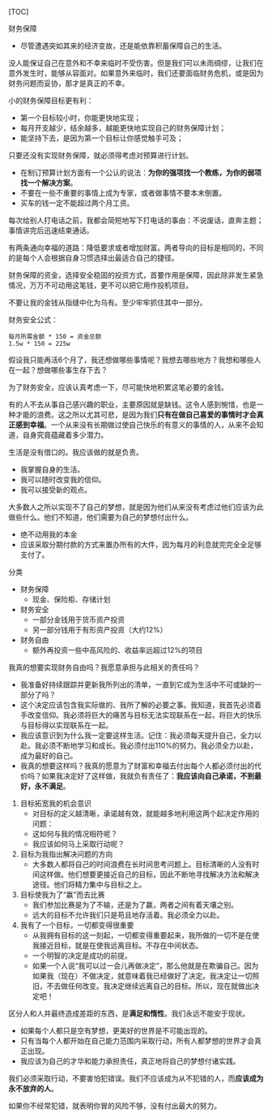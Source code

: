 
[TOC]

财务保障
- 尽管遭遇突如其来的经济变故，还是能依靠积蓄保障自己的生活。

没人能保证自己在意外和不幸来临时不受伤害。但是我们可以未雨绸缪，让我们在意外发生时，能够从容面对。如果意外来临时，我们还要面临财务危机，或是因为财务问题而妥协，那才是真正的不幸。

小的财务保障目标更有利：
- 第一个目标较小时，你能更快地实现；
- 每月开支越少，结余越多，越能更快地实现自己的财务保障计划；
- 能坚持下去，是因为第一个目标让你感觉触手可及；

只要还没有实现财务保障，就必须得考虑对预算进行计划。
- 在制订预算计划方面有一个公认的说法：**为你的强项找一个教练，为你的弱项找一个解决方案**。
- 不要在一些不重要的事情上成为专家，或者做事情不要本末倒置。
- 买车的钱一定不能超过两个月工资。

每次给别人打电话之前，我都会简短地写下打电话的事由：不说废话，直奔主题；事情讲完后迅速结束通话。

有两条通向幸福的道路：降低要求或者增加财富。两者导向的目标是相同的，不同的是每个人会根据自身习惯选择出最适合自己的捷径。

财务保障的资金，选择安全稳固的投资方式，首要作用是保障，因此除非发生紧急情况，万万不可动用这笔钱，更不可以把它用作投机项目。

不要让我的金钱从指缝中化为乌有。至少牢牢抓住其中一部分。

财务安全公式：
```
每月所需金额 * 150 = 资金总额
1.5w * 150 = 225w
```

假设我只能再活6个月了，我还想做哪些事情呢？我想去哪些地方？我想和哪些人在一起？想做哪些事生存下去？

为了财务安全，应该认真考虑一下，尽可能快地积累这笔必要的金钱。

有的人不去从事自己感兴趣的职业，主要原因就是缺钱。这令人感到惋惜，也是一种才能的浪费。这之所以尤其可悲，是因为我们**只有在做自己喜爱的事情时才会真正感到幸福**。一个从来没有长期做过使自己快乐的有意义的事情的人，从来不会知道，自身究竟蕴藏着多少潜力。

生活是没有借口的。我应该做的就是负责。
- 我掌握自身的生活。
- 我可以随时改变我的信仰。
- 我可以接受新的观点。

大多数人之所以实现不了自己的梦想，就是因为他们从来没有考虑过他们应该为此做些什么。他们不知道，他们需要为自己的梦想付出什么。
- 绝不动用我的本金
- 应该采取分期付款的方式来置办所有的大件，因为每月的利息就完完全全足够支付了。

分类
- 财务保障
  - 现金、保险柜、存储计划
- 财务安全
  - 一部分金钱用于货币资产投资
  - 另一部分钱用于有形资产投资（大约12%）
- 财务自由
  - 额外再投资一些中高风险的、收益率远超过12%的项目

我真的想要实现财务自由吗？我愿意承担与此相关的责任吗？
- 我准备好持续跟踪并更新我所列出的清单，一直到它成为生活中不可或缺的一部分了吗？
- 这个决定应该包含我实际做的、我所了解的必要之事。我知道，我首先必须着手改变信仰。我必须将巨大的痛苦与目标无法实现联系在一起，将巨大的快乐与目标得以实现联系在一起。
- 我应该意识到为什么我一定要这样生活。记住：我必须每天提升自己，全力以赴。我必须不断地学习和成长。我必须付出110%的努力。我必须全力以赴，成为最好的自己。
- 我真的想要这样吗？我真的愿意为了财富和幸福去付出每个人都必须付出的代价吗？如果我决定好了这样做，我就负有责任了：**我应该向自己承诺，不到最好，永不满足**。

1. 目标拓宽我的机会意识
   - 对目标的定义越清晰，承诺越有效，就能越多地利用这两个起决定作用的问题：
   - 这如何与我的情况相符呢？
   - 我应该如何马上采取行动呢？
2. 目标为我指出解决问题的方向
   - 大多数人都将自己的时间浪费在长时间思考问题上。目标清晰的人没有时间这样做。他们想要更接近自己的目标，因此不断地寻找解决方法和解决途径。他们将精力集中与目标之上。
3. 目标使我为了“赢”而去比赛
   - 我们参加比赛是为了不输，还是为了赢，两者之间有着天壤之别。
   - 远大的目标不允许我们只是苟且地存活着。我必须全力以赴。
4. 我有了一个目标，一切都变得很重要
   - 从我拥有目标的这一刻起，一切都变得重要起来，我所做的一切不是在使我接近目标，就是在使我远离目标。不存在中间状态。
   - 一个明智的决定是成功的前提。
   - 如果一个人说“我可以过一会儿再做决定”，那么他就是在欺骗自己。因为如果我（现在）不做决定，就意味着我已经做好了决定。我决定让一切照旧，不去做任何改变。我决定继续远离自己的目标。所以，现在就做出决定吧！

区分人和人并最终造成差距的东西，是**满足和惰性**。我们永远不能安于现状。
- 如果每个人都只是空有梦想，更美好的世界是不可能出现的。
- 只有当每个人都开始在自己能力范围内采取行动，所有人都梦想的世界才会真正出现。
- 我应该为自己的才华和能力承担责任，真正地将自己的梦想付诸实践。

我们必须采取行动，不要害怕犯错误。我们不应该成为从不犯错的人，而**应该成为永不放弃的人**。

如果你不经常犯错，就表明你冒的风险不够，没有付出最大的努力。
